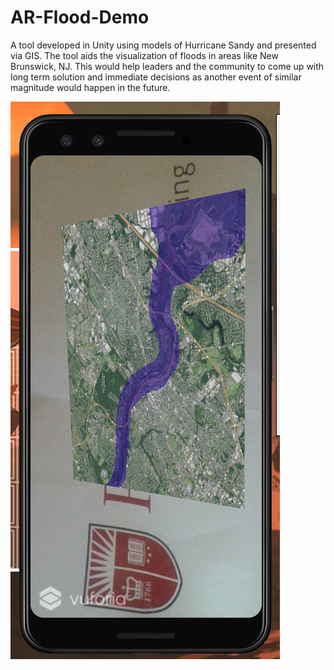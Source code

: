 # AR-Flood-Demo

A tool developed in Unity using models of Hurricane Sandy and presented via GIS.
The tool aids the visualization of floods in areas like New Brunswick, NJ.
This would help leaders and the community to come up with long term solution
and immediate decisions as another event of similar magnitude would happen in 
the future.

![Demo Image](https://github.com/FLYwithPEACE/AR-Flood-Demo/blob/master/maps/Annotation%202020-04-17%20184656.png)
